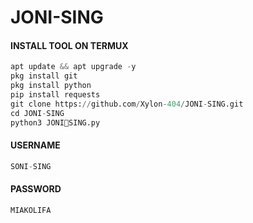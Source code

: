 # JONI-SING

#### INSTALL TOOL ON TERMUX
```python
apt update && apt upgrade -y
pkg install git
pkg install python
pip install requests
git clone https://github.com/Xylon-404/JONI-SING.git
cd JONI-SING
python3 JONI🔰SING.py
```




#### USERNAME
```python
SONI-SING
```
#### PASSWORD 
```python
MIAKOLIFA
```
